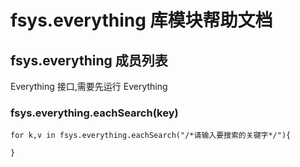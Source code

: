 # fsys.everything 库模块帮助文档

<a id="fsys.everything"></a>
## fsys.everything 成员列表

Everything 接口,需要先运行 Everything

<a id="fsys.everything.eachSearch"></a>
### fsys.everything.eachSearch(key) 
 

```aardio
for k,v in fsys.everything.eachSearch("/*请输入要搜索的关键字*/"){
	
}
```


